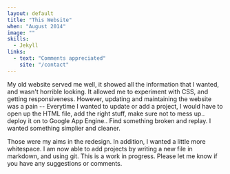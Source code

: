 ```yaml
---
layout: default
title: "This Website"
when: "August 2014"
image: ""
skills:
  - Jekyll
links:
  - text: "Comments appreciated"
    site: "/contact"
---
```


My old website served me well, it showed all the information that I wanted, and wasn't horrible looking. It allowed me to experiment with CSS, and getting responsiveness. However, updating and maintaining the website was a pain -- Everytime I wanted to update or add a project, I would have to open up the HTML file, add the right stuff, make sure not to mess up.. deploy it on to Google App Engine.. Find something broken and replay. I wanted something simplier and cleaner. 

Those were my aims in the redesign. In addition, I wanted a little more whitespace. I am now able to add projects by writing a new file in markdown, and using git. This is a work in progress. Please let me know if you have any suggestions or comments.
